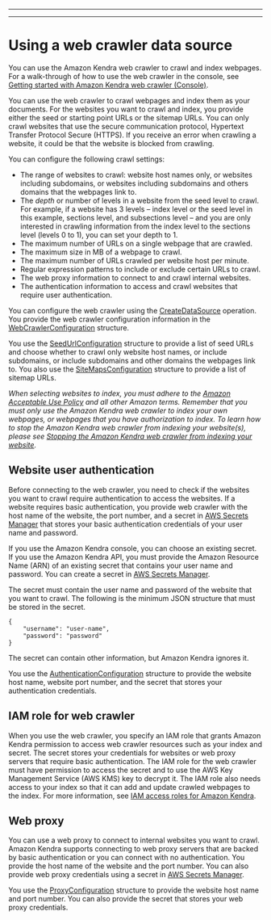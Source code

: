 --------

--------

# Using a web crawler data source<a name="data-source-web-crawler"></a>

You can use the Amazon Kendra web crawler to crawl and index webpages\. For a walk\-through of how to use the web crawler in the console, see [Getting started with Amazon Kendra web crawler \(Console\)](https://docs.aws.amazon.com/kendra/latest/dg/getting-started-webcrawler.html)\.

You can use the web crawler to crawl webpages and index them as your documents\. For the websites you want to crawl and index, you provide either the seed or starting point URLs or the sitemap URLs\. You can only crawl websites that use the secure communication protocol, Hypertext Transfer Protocol Secure \(HTTPS\)\. If you receive an error when crawling a website, it could be that the website is blocked from crawling\.

You can configure the following crawl settings:
+ The range of websites to crawl: website host names only, or websites including subdomains, or websites including subdomains and others domains that the webpages link to\.
+ The *depth* or number of levels in a website from the seed level to crawl\. For example, if a website has 3 levels – index level or the seed level in this example, sections level, and subsections level – and you are only interested in crawling information from the index level to the sections level \(levels 0 to 1\), you can set your depth to 1\.
+ The maximum number of URLs on a single webpage that are crawled\.
+ The maximum size in MB of a webpage to crawl\.
+ The maximum number of URLs crawled per website host per minute\.
+ Regular expression patterns to include or exclude certain URLs to crawl\.
+ The web proxy information to connect to and crawl internal websites\.
+ The authentication information to access and crawl websites that require user authentication\.

You can configure the web crawler using the [CreateDataSource](https://docs.aws.amazon.com/kendra/latest/dg/API_CreateDataSource.html) operation\. You provide the web crawler configuration information in the [WebCrawlerConfiguration](https://docs.aws.amazon.com/kendra/latest/dg/API_WebCrawlerConfiguration.html) structure\.

You use the [SeedUrlConfiguration](https://docs.aws.amazon.com/kendra/latest/dg/API_SeedUrlConfiguration.html) structure to provide a list of seed URLs and choose whether to crawl only website host names, or include subdomains, or include subdomains and other domains the webpages link to\. You also use the [SiteMapsConfiguration](https://docs.aws.amazon.com/kendra/latest/dg/API_SiteMapsConfiguration.html) structure to provide a list of sitemap URLs\.

*When selecting websites to index, you must adhere to the [Amazon Acceptable Use Policy](https://aws.amazon.com/aup/) and all other Amazon terms\. Remember that you must only use the Amazon Kendra web crawler to index your own webpages, or webpages that you have authorization to index\. To learn how to stop the Amazon Kendra web crawler from indexing your website\(s\), please see [Stopping the Amazon Kendra web crawler from indexing your website](https://docs.aws.amazon.com/kendra/latest/dg/stop-web-crawler.html)\.*

## Website user authentication<a name="website-user-auth"></a>

Before connecting to the web crawler, you need to check if the websites you want to crawl require authentication to access the websites\. If a website requires basic authentication, you provide web crawler with the host name of the website, the port number, and a secret in [AWS Secrets Manager](https://docs.aws.amazon.com/secretsmanager/latest/userguide/intro.html) that stores your basic authentication credentials of your user name and password\.

If you use the Amazon Kendra console, you can choose an existing secret\. If you use the Amazon Kendra API, you must provide the Amazon Resource Name \(ARN\) of an existing secret that contains your user name and password\. You can create a secret in [AWS Secrets Manager](https://docs.aws.amazon.com/secretsmanager/latest/userguide/intro.html)\.

The secret must contain the user name and password of the website that you want to crawl\. The following is the minimum JSON structure that must be stored in the secret\.

```
{
    "username": "user-name",
    "password": "password"
}
```

The secret can contain other information, but Amazon Kendra ignores it\.

You use the [AuthenticationConfiguration](https://docs.aws.amazon.com/kendra/latest/dg/API_AuthenticationConfiguration.html) structure to provide the website host name, website port number, and the secret that stores your authentication credentials\.

## IAM role for web crawler<a name="iam-role-web-crawler"></a>

When you use the web crawler, you specify an IAM role that grants Amazon Kendra permission to access web crawler resources such as your index and secret\. The secret stores your credentials for websites or web proxy servers that require basic authentication\. The IAM role for the web crawler must have permission to access the secret and to use the AWS Key Management Service \(AWS KMS\) key to decrypt it\. The IAM role also needs access to your index so that it can add and update crawled webpages to the index\. For more information, see [IAM access roles for Amazon Kendra](https://docs.aws.amazon.com/https://docs.aws.amazon.com/kendra/latest/dg/iam-roles.html)\.

## Web proxy<a name="web-proxy-web-crawler"></a>

You can use a web proxy to connect to internal websites you want to crawl\. Amazon Kendra supports connecting to web proxy servers that are backed by basic authentication or you can connect with no authentication\. You provide the host name of the website and the port number\. You can also provide web proxy credentials using a secret in [AWS Secrets Manager](https://docs.aws.amazon.com/secretsmanager/latest/userguide/intro.html)\.

You use the [ProxyConfiguration](https://docs.aws.amazon.com/kendra/latest/dg/API_ProxyConfiguration.html) structure to provide the website host name and port number\. You can also provide the secret that stores your web proxy credentials\.